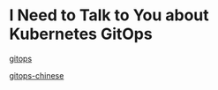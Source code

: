 # I Need to Talk to You about Kubernetes GitOps
[gitops](https://thenewstack.io/i-need-to-talk-to-you-about-kubernetes-gitops/)  
 
[gitops-chinese](https://mp.weixin.qq.com/s/L_juQynB_SjF6srPthfUAg)
